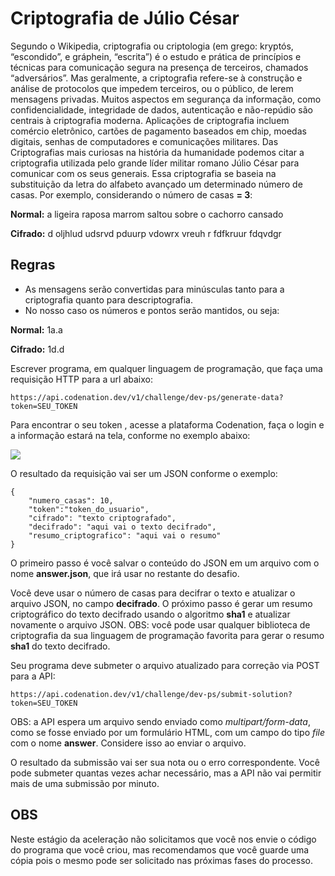 # Criptografia de Júlio César

Segundo o Wikipedia, criptografia ou criptologia (em grego: kryptós, “escondido”, e gráphein, “escrita”) é o estudo e prática de princípios e técnicas para comunicação segura na presença de terceiros, chamados “adversários”. Mas geralmente, a criptografia refere-se à construção e análise de protocolos que impedem terceiros, ou o público, de lerem mensagens privadas. Muitos aspectos em segurança da informação, como confidencialidade, integridade de dados, autenticação e não-repúdio são centrais à criptografia moderna. Aplicações de criptografia incluem comércio eletrônico, cartões de pagamento baseados em chip, moedas digitais, senhas de computadores e comunicações militares. Das Criptografias mais curiosas na história da humanidade podemos citar a criptografia utilizada pelo grande líder militar romano Júlio César para comunicar com os seus generais. Essa criptografia se baseia na substituição da letra do alfabeto avançado um determinado número de casas. Por exemplo, considerando o número de casas  **= 3**:

**Normal:**  a ligeira raposa marrom saltou sobre o cachorro cansado

**Cifrado:**  d oljhlud udsrvd pduurp vdowrx vreuh r fdfkruur fdqvdgr

## Regras

-   As mensagens serão convertidas para minúsculas tanto para a criptografia quanto para descriptografia.
-   No nosso caso os números e pontos serão mantidos, ou seja:

**Normal:**  1a.a

**Cifrado:**  1d.d

Escrever programa, em qualquer linguagem de programação, que faça uma requisição HTTP para a url abaixo:

```
https://api.codenation.dev/v1/challenge/dev-ps/generate-data?token=SEU_TOKEN

```

Para encontrar o seu token , acesse a plataforma Codenation, faça o login e a informação estará na tela, conforme no exemplo abaixo:

![](https://s3-us-west-1.amazonaws.com/codenation-cli/doc/images/token.png)

O resultado da requisição vai ser um JSON conforme o exemplo:

```
{
	"numero_casas": 10,
	"token":"token_do_usuario",
	"cifrado": "texto criptografado",
	"decifrado": "aqui vai o texto decifrado",
	"resumo_criptografico": "aqui vai o resumo"
}

```

O primeiro passo é você salvar o conteúdo do JSON em um arquivo com o nome  **answer.json**, que irá usar no restante do desafio.

Você deve usar o número de casas para decifrar o texto e atualizar o arquivo JSON, no campo  **decifrado**. O próximo passo é gerar um resumo criptográfico do texto decifrado usando o algoritmo  **sha1**  e atualizar novamente o arquivo JSON. OBS: você pode usar qualquer biblioteca de criptografia da sua linguagem de programação favorita para gerar o resumo  **sha1**  do texto decifrado.

Seu programa deve submeter o arquivo atualizado para correção via POST para a API:

```
https://api.codenation.dev/v1/challenge/dev-ps/submit-solution?token=SEU_TOKEN

```

OBS: a API espera um arquivo sendo enviado como  _multipart/form-data_, como se fosse enviado por um formulário HTML, com um campo do tipo  _file_  com o nome  **answer**. Considere isso ao enviar o arquivo.

O resultado da submissão vai ser sua nota ou o erro correspondente. Você pode submeter quantas vezes achar necessário, mas a API não vai permitir mais de uma submissão por minuto.

## OBS

Neste estágio da aceleração não solicitamos que você nos envie o código do programa que você criou, mas recomendamos que você guarde uma cópia pois o mesmo pode ser solicitado nas próximas fases do processo.
